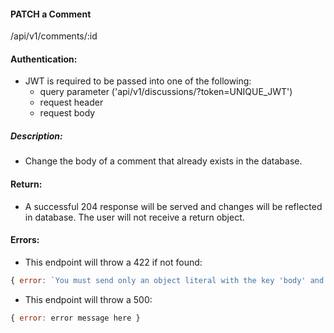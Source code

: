 #### PATCH a Comment
/api/v1/comments/:id

#### Authentication:
- JWT is required to be passed into one of the following:
  - query parameter ('api/v1/discussions/?token=UNIQUE_JWT')
  - request header
  - request body

##### Description:
- Change the body of a comment that already exists in the database.

#### Return:
-  A successful 204 response will be served and changes will be reflected in database. The user will not receive a return object.

#### Errors:
- This endpoint will throw a 422 if not found:

```javascript
{ error: `You must send only an object literal with the key 'body' and a string value.` }
```

- This endpoint will throw a 500:

```javascript
{ error: error message here }
```
